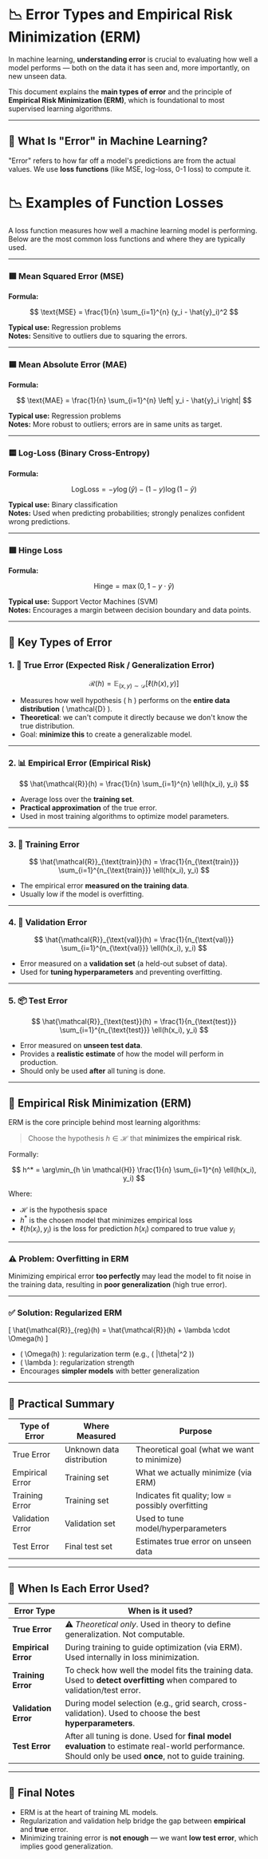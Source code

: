 # 📉 Error Types and Empirical Risk Minimization (ERM)

In machine learning, **understanding error** is crucial to evaluating how well a model performs — both on the data it has seen and, more importantly, on new unseen data.

This document explains the **main types of error** and the principle of **Empirical Risk Minimization (ERM)**, which is foundational to most supervised learning algorithms.

---

## 🧠 What Is "Error" in Machine Learning?

"Error" refers to how far off a model's predictions are from the actual values. We use **loss functions** (like MSE, log-loss, 0-1 loss) to compute it.


# 📉 Examples of Function Losses

A loss function measures how well a machine learning model is performing. Below are the most common loss functions and where they are typically used.

---

### 🟩 Mean Squared Error (MSE)

**Formula:**

$$
\text{MSE} = \frac{1}{n} \sum_{i=1}^{n} (y_i - \hat{y}_i)^2
$$

**Typical use:** Regression problems  
**Notes:** Sensitive to outliers due to squaring the errors.

---

### 🟦 Mean Absolute Error (MAE)

**Formula:**

$$
\text{MAE} = \frac{1}{n} \sum_{i=1}^{n} \left| y_i - \hat{y}_i \right|
$$

**Typical use:** Regression problems  
**Notes:** More robust to outliers; errors are in same units as target.

---

### 🟨 Log-Loss (Binary Cross-Entropy)

**Formula:**

$$
\text{LogLoss} = -y \log(\hat{y}) - (1 - y) \log(1 - \hat{y})
$$

**Typical use:** Binary classification  
**Notes:** Used when predicting probabilities; strongly penalizes confident wrong predictions.

---

### 🟥 Hinge Loss

**Formula:**

$$
\text{Hinge} = \max(0, 1 - y \cdot \hat{y})
$$

**Typical use:** Support Vector Machines (SVM)  
**Notes:** Encourages a margin between decision boundary and data points.

---

## 🔢 Key Types of Error

### 1. 🧠 **True Error** (Expected Risk / Generalization Error)

$$
\mathcal{R}(h) = \mathbb{E}_{(x, y) \sim \mathcal{D}} \left[ \ell(h(x), y) \right]
$$

- Measures how well hypothesis \( h \) performs on the **entire data distribution** \( \mathcal{D} \).
- **Theoretical**: we can't compute it directly because we don't know the true distribution.
- Goal: **minimize this** to create a generalizable model.

---

### 2. 📊 **Empirical Error** (Empirical Risk)

$$
\hat{\mathcal{R}}(h) = \frac{1}{n} \sum_{i=1}^{n} \ell(h(x_i), y_i)
$$

- Average loss over the **training set**.
- **Practical approximation** of the true error.
- Used in most training algorithms to optimize model parameters.

---

### 3. 🔁 **Training Error**

$$
\hat{\mathcal{R}}_{\text{train}}(h) = \frac{1}{n_{\text{train}}} \sum_{i=1}^{n_{\text{train}}} \ell(h(x_i), y_i)
$$

- The empirical error **measured on the training data**.
- Usually low if the model is overfitting.

---

### 4. 🔬 **Validation Error**

$$
\hat{\mathcal{R}}_{\text{val}}(h) = \frac{1}{n_{\text{val}}} \sum_{i=1}^{n_{\text{val}}} \ell(h(x_i), y_i)
$$

- Error measured on a **validation set** (a held-out subset of data).
- Used for **tuning hyperparameters** and preventing overfitting.

---

### 5. 📦 **Test Error**

$$
\hat{\mathcal{R}}_{\text{test}}(h) = \frac{1}{n_{\text{test}}} \sum_{i=1}^{n_{\text{test}}} \ell(h(x_i), y_i)
$$


- Error measured on **unseen test data**.
- Provides a **realistic estimate** of how the model will perform in production.
- Should only be used **after** all tuning is done.

---

## 📐 Empirical Risk Minimization (ERM)

ERM is the core principle behind most learning algorithms:

> Choose the hypothesis $h \in \mathcal{H}$ that **minimizes the empirical risk**.

Formally:

$$
h^* = \arg\min_{h \in \mathcal{H}} \frac{1}{n} \sum_{i=1}^{n} \ell(h(x_i), y_i)
$$

Where:
- $\mathcal{H}$ is the hypothesis space
- $h^*$ is the chosen model that minimizes empirical loss
- $\ell(h(x_i), y_i)$ is the loss for prediction $h(x_i)$ compared to true value $y_i$

---

### ⚠️ Problem: Overfitting in ERM

Minimizing empirical error **too perfectly** may lead the model to fit noise in the training data, resulting in **poor generalization** (high true error).

---

### ✅ Solution: Regularized ERM

\[
\hat{\mathcal{R}}_{reg}(h) = \hat{\mathcal{R}}(h) + \lambda \cdot \Omega(h)
\]

- \( \Omega(h) \): regularization term (e.g., \( \|\theta\|^2 \))
- \( \lambda \): regularization strength
- Encourages **simpler models** with better generalization

---

## 🧪 Practical Summary

| Type of Error     | Where Measured      | Purpose                                |
|-------------------|----------------------|-----------------------------------------|
| True Error         | Unknown data distribution | Theoretical goal (what we want to minimize) |
| Empirical Error    | Training set         | What we actually minimize (via ERM)     |
| Training Error     | Training set         | Indicates fit quality; low = possibly overfitting |
| Validation Error   | Validation set       | Used to tune model/hyperparameters      |
| Test Error         | Final test set       | Estimates true error on unseen data     |

---

## 🧩 When Is Each Error Used?

| Error Type        | When is it used?                                                                 |
|-------------------|----------------------------------------------------------------------------------|
| **True Error**     | ⚠️ *Theoretical only*. Used in theory to define generalization. Not computable. |
| **Empirical Error**| During training to guide optimization (via ERM). Used internally in loss minimization. |
| **Training Error** | To check how well the model fits the training data. Used to **detect overfitting** when compared to validation/test error. |
| **Validation Error** | During model selection (e.g., grid search, cross-validation). Used to choose the best **hyperparameters**. |
| **Test Error**     | After all tuning is done. Used for **final model evaluation** to estimate real-world performance. Should only be used **once**, not to guide training. |

---

## 📌 Final Notes

- ERM is at the heart of training ML models.
- Regularization and validation help bridge the gap between **empirical** and **true** error.
- Minimizing training error is **not enough** — we want **low test error**, which implies good generalization.
